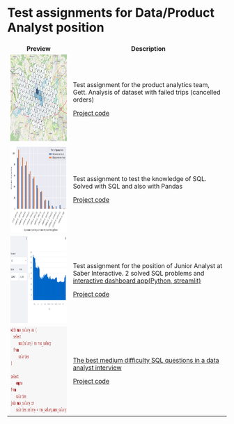 # Test assignments for Data/Product Analyst position

<table>
<thead>
<tr>

[//]: # (<th colspan="2">Projects info</th>)
</tr>
</thead>
<tbody>
<tr><th>Preview</th><th>Description</th></tr>

<tr><td>
<a href="https://github.com/bebyakinb/test_assignments_Analyst/blob/master/gett/matching_home_assignment_for_candidates.ipynb">
<img src="assets/gett2.png" alt="Gett_project_preview" width="300" height="200">
</a>
</td>
<td>
Test assignment for the product analytics team, Gett. Analysis of dataset with failed trips (cancelled orders)
<p></p>
<a href="https://github.com/bebyakinb/test_assignments_Analyst/blob/master/gett/matching_home_assignment_for_candidates.ipynb">
Project code
</a>
</td></tr>

<tr><td>
<a href="https://github.com/bebyakinb/test_assignments_Analyst/blob/master/postal/postal_service.ipynb">
<img src="assets/sql2.png" alt="Post_project_preview" width="300" height="200">
</a>
</td>
<td>
Test assignment to test the knowledge of SQL. Solved with SQL and also with Pandas
<p></p>
<a href="https://github.com/bebyakinb/test_assignments_Analyst/blob/master/postal/postal_service.ipynb">
Project code
</a>
</td></tr>

<tr><td>
<a href="https://github.com/bebyakinb/test_assignments_Analyst/blob/master/Saber">
<img src="assets/Saber.png" alt="saber_project_preview" width="300" height="200">
</a>
</td>
<td>
Test assignment for the position of Junior Analyst at Saber Interactive. 2 solved SQL problems and <a href="http://35.91.83.221:8501">interactive dashboard app(Python, streamlit)
</a>
<p></p>
<a href="https://github.com/bebyakinb/test_assignments_Analyst/blob/master/Saber">
Project code
</a>
</td></tr>

<tr><td>
<a href="https://github.com/bebyakinb/test_assignments_Analyst/blob/master/Saber">
<img src="assets/habr.png" alt="habr_project_preview" width="300" height="200">
</a>
</td>
<td>
<a href="https://habr.com/ru/company/dcmiran/blog/500360/">
The best medium difficulty SQL questions in a data analyst interview
</a>
<p></p>
<a href="https://github.com/bebyakinb/test_assignments_Analyst/blob/master/habr/The_best_medium_difficulty_SQL_interview_questions.ipynb">
Project code
</a>
</td></tr>

</tbody>
</table>
